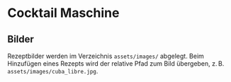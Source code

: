# Cocktail Maschine

## Bilder

Rezeptbilder werden im Verzeichnis `assets/images/` abgelegt. Beim Hinzufügen eines Rezepts wird der relative Pfad zum Bild
übergeben, z. B. `assets/images/cuba_libre.jpg`.
